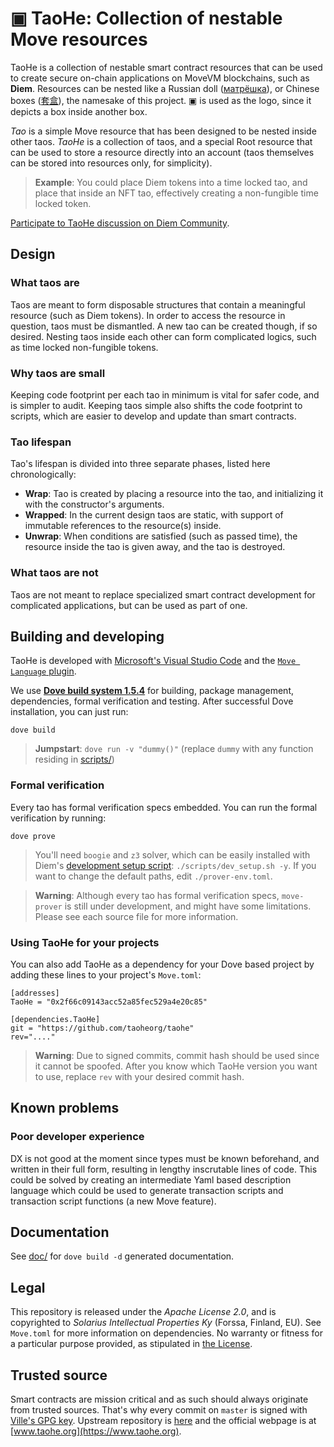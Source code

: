 # ▣ TaoHe: Collection of nestable Move resources
TaoHe is a collection of nestable smart contract resources that can be used to create secure on-chain applications on MoveVM blockchains, such as **Diem**. Resources can be nested like a Russian doll ([матрёшка](https://en.wikipedia.org/wiki/Matryoshka_doll)), or Chinese boxes ([套盒](https://en.wikipedia.org/wiki/Chinese_boxes)), the namesake of this project. ▣ is used as the logo, since it depicts a box inside another box.

*Tao* is a simple Move resource that has been designed to be nested inside other taos. *TaoHe* is a collection of taos, and a special Root resource that can be used to store a resource directly into an account (taos themselves can be stored into resources only, for simplicity).

> **Example**: You could place Diem tokens into a time locked tao, and place that inside an NFT tao, effectively creating a non-fungible time locked token.

[Participate to TaoHe discussion on Diem Community](https://community.diem.com/t/introducing-taohe-collection-of-nestable-move-resources).

## Design
### What taos are
Taos are meant to form disposable structures that contain a meaningful resource (such as Diem tokens). In order to access the resource in question, taos must be dismantled. A new tao can be created though, if so desired. Nesting taos inside each other can form complicated logics, such as time locked non-fungible tokens.

### Why taos are small
Keeping code footprint per each tao in minimum is vital for safer code, and is simpler to audit. Keeping taos simple also shifts the code footprint to scripts, which are easier to develop and update than smart contracts.

### Tao lifespan
Tao's lifespan is divided into three separate phases, listed here chronologically:
 * **Wrap**: Tao is created by placing a resource into the tao, and initializing it with the constructor's arguments.
 * **Wrapped**: In the current design taos are static, with support of immutable references to the resource(s) inside.
 * **Unwrap**: When conditions are satisfied (such as passed time), the resource inside the tao is given away, and the tao is destroyed.

### What taos are not
Taos are not meant to replace specialized smart contract development for complicated applications, but can be used as part of one.

## Building and developing
TaoHe is developed with [Microsoft's Visual Studio Code](https://code.visualstudio.com/) and the [`Move Language` plugin](https://marketplace.visualstudio.com/items?itemName=PontemNetwork.move-language).

We use **[Dove build system 1.5.4](https://github.com/pontem-network/move-tools/releases/tag/1.5.4)** for building, package management, dependencies, formal verification and testing. After successful Dove installation, you can just run:
```
dove build
```

> **Jumpstart**: `dove run -v "dummy()"` (replace `dummy` with any function residing in [scripts/](scripts/))

### Formal verification
Every tao has formal verification specs embedded. You can run the formal verification by running:
```
dove prove
```

> You'll need `boogie` and `z3` solver, which can be easily installed with Diem's [development setup script](https://github.com/diem/diem/blob/main/scripts/dev_setup.sh): `./scripts/dev_setup.sh -y`. If you want to change the default paths, edit `./prover-env.toml`.

> **Warning**: Although every tao has formal verification specs, `move-prover` is still under development, and might have some limitations. Please see each source file for more information.

### Using TaoHe for your projects
You can also add TaoHe as a dependency for your Dove based project by adding these lines to your project's `Move.toml`:

```
[addresses]
TaoHe = "0x2f66c09143acc52a85fec529a4e20c85"

[dependencies.TaoHe]
git = "https://github.com/taoheorg/taohe"
rev="...."
```

> **Warning**: Due to signed commits, commit hash should be used since it cannot be spoofed. After you know which TaoHe version you want to use, replace `rev` with your desired commit hash.

## Known problems
### Poor developer experience
DX is not good at the moment since types must be known beforehand, and written in their full form, resulting in lengthy inscrutable lines of code. This could be solved by creating an intermediate Yaml based description language which could be used to generate transaction scripts and transaction script functions (a new Move feature).

## Documentation
See [doc/](doc/) for `dove build -d` generated documentation.

## Legal
This repository is released under the *Apache License 2.0*, and is copyrighted to *Solarius Intellectual Properties Ky* (Forssa, Finland, EU). See `Move.toml` for more information on dependencies. No warranty or fitness for a particular purpose provided, as stipulated in [the License](https://github.com/taoheorg/taohe/blob/master/LICENSE#L143).

## Trusted source
Smart contracts are mission critical and as such should always originate from trusted sources. That's why every commit on `master` is signed with [Ville's GPG key](https://keys.openpgp.org/search?q=0x49065E1275E46F96). Upstream repository is [here](https://github.com/taoheorg/taohe/) and the official webpage is at [www.taohe.org](https://www.taohe.org).